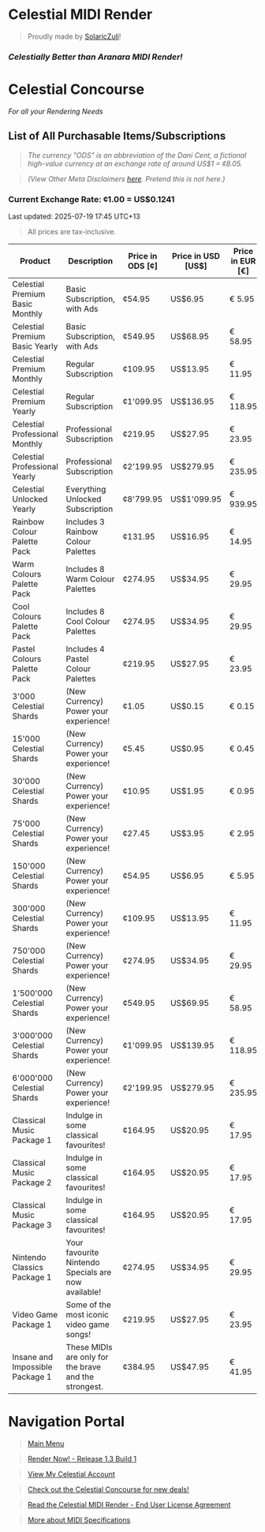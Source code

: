 # Celestial MIDI Render
> Proudly made by [SolaricZuli]()!
### *Celestially Better than Aranara MIDI Render!*

# Celestial Concourse
*For all your Rendering Needs*

## List of All Purchasable Items/Subscriptions

> *The currency "ODS" is an abbreviation of the Dani Cent, a fictional high-value currency at an exchange rate of around US$1 = ¢8.05.*

> *(View Other Meta Disclaimers [here](https://daniferous.github.io/CelestialMIDIRender/meta/). Pretend this is not here.)*
### Current Exchange Rate: ¢1.00 = US$0.1241
Last updated: 2025-07-19 17:45 UTC+13
>All prices are tax-inclusive.

| Product                           | Description                                           | Price in ODS [¢]  | Price in USD [US$] | Price in EUR [€] | Price in GBP [£] | Price in PHP [₱] | Price in JPY [¥] |
|-----------------------------------|-------------------------------------------------------|-------------------|--------------------|------------------|------------------|------------------|------------------|
| Celestial Premium Basic Monthly   | Basic Subscription, with Ads                          |  ¢54.95           |  US$6.95           |  € 5.95          |  £5.95           |  ₱399            |  ¥1'100          |
| Celestial Premium Basic Yearly    | Basic Subscription, with Ads                          |  ¢549.95          |  US$68.95          |  € 58.95         |  £50.95          |  ₱3'999          |  ¥10'500         |
| Celestial Premium Monthly         | Regular Subscription                                  |  ¢109.95          |  US$13.95          |  € 11.95         |  £10.95          |  ₱789            |  ¥2'200          |
| Celestial Premium Yearly          | Regular Subscription                                  |  ¢1'099.95        |  US$136.95         |  € 118.95        |  £101.95         |  ₱7'899          |  ¥21'000         |
| Celestial Professional Monthly    | Professional Subscription                             |  ¢219.95          |  US$27.95          |  € 23.95         |  £21.95          |  ₱1'559          |  ¥4'200          |
| Celestial Professional Yearly     | Professional Subscription                             |  ¢2'199.95        |  US$279.95         |  € 235.95        |  £210.95         |  ₱15'599         |  ¥42'000         |
| Celestial Unlocked Yearly         | Everything Unlocked Subscription                      |  ¢8'799.95        |  US$1'099.95       |  € 939.95        |  £815.95         |  ₱62'299         |  ¥168'000        |
| Rainbow Colour Palette Pack       | Includes 3 Rainbow Colour Palettes                    |  ¢131.95          |  US$16.95          |  € 14.95         |  £12.95          |  ₱999            |  ¥2'500          |
| Warm Colours Palette Pack         | Includes 8 Warm Colour Palettes                       |  ¢274.95          |  US$34.95          |  € 29.95         |  £25.95          |  ₱1'999          |  ¥5'500          |
| Cool Colours Palette Pack         | Includes 8 Cool Colour Palettes                       |  ¢274.95          |  US$34.95          |  € 29.95         |  £25.95          |  ₱1'999          |  ¥5'500          |
| Pastel Colours Palette Pack       | Includes 4 Pastel Colour Palettes                     |  ¢219.95          |  US$27.95          |  € 23.95         |  £20.95          |  ₱1'599          |  ¥4'200          |
| 3'000 Celestial Shards            | (New Currency) Power your experience!                 |  ¢1.05            |  US$0.15           |  € 0.15          |  £0.15           |  ₱9              |  ¥20             |
| 15'000 Celestial Shards           | (New Currency) Power your experience!                 |  ¢5.45            |  US$0.95           |  € 0.45          |  £0.45           |  ₱39             |  ¥100            |
| 30'000 Celestial Shards           | (New Currency) Power your experience!                 |  ¢10.95           |  US$1.95           |  € 0.95          |  £0.95           |  ₱79             |  ¥200            |
| 75'000 Celestial Shards           | (New Currency) Power your experience!                 |  ¢27.45           |  US$3.95           |  € 2.95          |  £2.95           |  ₱199            |  ¥500            |
| 150'000 Celestial Shards          | (New Currency) Power your experience!                 |  ¢54.95           |  US$6.95           |  € 5.95          |  £5.95           |  ₱389            |  ¥1'100          |
| 300'000 Celestial Shards          | (New Currency) Power your experience!                 |  ¢109.95          |  US$13.95          |  € 11.95         |  £10.95          |  ₱789            |  ¥2'200          |
| 750'000 Celestial Shards          | (New Currency) Power your experience!                 |  ¢274.95          |  US$34.95          |  € 29.95         |  £25.95          |  ₱1'999          |  ¥5'500          |
| 1'500'000 Celestial Shards        | (New Currency) Power your experience!                 |  ¢549.95          |  US$69.95          |  € 58.95         |  £50.95          |  ₱3'999          |  ¥10'500         |
| 3'000'000 Celestial Shards        | (New Currency) Power your experience!                 |  ¢1'099.95        |  US$139.95         |  € 118.95        |  £101.95         |  ₱7'899          |  ¥21'000         |
| 6'000'000 Celestial Shards        | (New Currency) Power your experience!                 |  ¢2'199.95        |  US$279.95         |  € 235.95        |  £210.95         |  ₱15'599         |  ¥42'000         |
| Classical Music Package 1         | Indulge in some classical favourites!                 |  ¢164.95          |  US$20.95          |  € 17.95         |  £15.95          |  ₱1'199          |  ¥3'100          |
| Classical Music Package 2         | Indulge in some classical favourites!                 |  ¢164.95          |  US$20.95          |  € 17.95         |  £15.95          |  ₱1'199          |  ¥3'100          |
| Classical Music Package 3         | Indulge in some classical favourites!                 |  ¢164.95          |  US$20.95          |  € 17.95         |  £15.95          |  ₱1'199          |  ¥3'100          |
| Nintendo Classics Package 1       | Your favourite Nintendo Specials are now available!   |  ¢274.95          |  US$34.95          |  € 29.95         |  £25.95          |  ₱1'999          |  ¥5'500          |
| Video Game Package 1              | Some of the most iconic video game songs!             |  ¢219.95          |  US$27.95          |  € 23.95         |  £20.95          |  ₱1'599          |  ¥4'200          |
| Insane and Impossible Package 1   | These MIDIs are only for the brave and the strongest. |  ¢384.95          |  US$47.95          |  € 41.95         |  £35.95          |  ₱2'799          |  ¥7'500          |

# Navigation Portal
> [Main Menu](https://daniferous.github.io/CelestialMIDIRender/)

> [Render Now! - Release 1.3 Build 1](https://daniferous.github.io/CelestialMIDIRender/render/CMR%20Release%201.3.html/)

> [View My Celestial Account](https://daniferous.github.io/CelestialMIDIRender/account)

> [Check out the Celestial Concourse for new deals!](https://daniferous.github.io/CelestialMIDIRender/concourse)

> [Read the Celestial MIDI Render - End User License Agreement](https://daniferous.github.io/CelestialMIDIRender/EULA/)

> [More about MIDI Specifications](https://daniferous.github.io/CelestialMIDIRender/specs/)